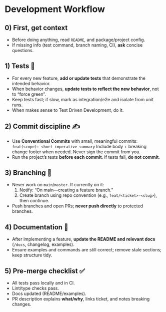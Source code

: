 # Development Workflow

## 0) First, get context

- Before doing anything, read `README`, and package/project config.
- If missing info (test command, branch naming, CI), **ask** concise questions.

## 1) Tests 🧪

- For every new feature, **add or update tests** that demonstrate the intended behavior.
- When behavior changes, **update tests to reflect the new behavior**, not to “force green”.
- Keep tests fast; if slow, mark as integration/e2e and isolate from unit runs.
- When makes sense to Test Driven Development, do it.

## 2) Commit discipline ✍️

- Use **Conventional Commits** with small, meaningful commits:
  `feat(scope): short imperative summary`
  Include body + breaking change footer when needed. Never sign the commit from you.
- Run the project’s tests **before each commit**. If tests fail, **do not commit**.

## 3) Branching 🔀

- Never work on `main`/`master`. If currently on it:
  1. Notify: “On main—creating a feature branch.”
  2. Create branch using repo convention (e.g., `feat/<ticket>-<slug>`), then continue.
- Push branches and open PRs; **never push directly** to protected branches.

## 4) Documentation 📝

- After implementing a feature, **update the README and relevant docs** (`/docs`, changelog, examples).
- Ensure examples and commands are still correct; remove stale sections; keep structure tidy.

## 5) Pre-merge checklist ✅

- All tests pass locally and in CI.
- Lint/type checks pass.
- Docs updated (README/examples).
- PR description explains **what/why**, links ticket, and notes breaking changes.
